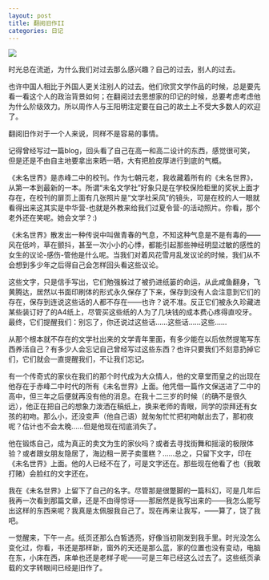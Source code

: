```yaml
---
layout: post
title: 翻阅旧作II
categories: 日记
---
```


![](https://ws1.sinaimg.cn/large/4b91f9d5gy1fvspedsi1tj20ks0d6n8n.jpg)

时光总在流逝，为什么我们对过去那么感兴趣？自己的过去，别人的过去。

也许中国人相比于外国人更关注别人的过去。他们欣赏文学作品的时候，总是要先看一看这个人的政治背景如何；在翻阅过去思想家的印记的时候，总要考虑考虑他为什么阶级效力。所以周作人与王阳明注定要在自己的故土上不受大多数人的欢迎了。

翻阅旧作对于一个人来说，同样不是容易的事情。

记得曾经写过一篇blog，回头看了自己在高一和高二设计的东西，感觉很可笑，但是还是不由自主地要拿出来晒一晒，大有把脸皮厚进行到底的气概。

《未名世界》是赤峰二中的校刊。作为七朝元老，我收藏着所有的《未名世界》，从第一本到最新的一本。所谓“未名文学社”好象只是在学校保险柜里的奖状上面才存在，在校刊的扉页上面有几张照片是“文学社采风”的镜头，可是在校的人一眼就看得出来这其实是中华营-也就是外教来给我们过夏令营-的活动照片。你看，那个老外还在笑呢。她会文学？:)

《未名世界》散发出一种传说中叫做青春的气息，不知这种气息是不是有毒的——风在低吟，草在颤抖，甚至一次小小的心悸，都能引起那些神经明显过敏的感性的女生的议论-感伤-管他是什么呢。当我们对着风花雪月乱发议论的时候，我们从不会想到多少年之后得自己会怎样回头看这些议论。

这些文字，只是信手写出，它们勉强躲过了被扔进纸篓的命运，从此咸鱼翻身，飞黄腾达，居然以书面印刷体的形式永久保存了下来，保存到没有人会注意到它们的存在，保存到连说这些话的人都不存在——也许？说不准。反正它们被永久珍藏进某些装订好了的A4纸上，尽管买这些纸的人为了几块钱的成本费心疼得直咬牙。最终，它们提醒我们：别忘了，你还说过这些话……这些话……这些……

从那个根本就不存在的文学社出来的文学青年里面，有多少能在以后依然提笔写东西养活自己？有多少人会忘记自己曾经写过这些东西？也许只要我们不刻意扔掉它们，它们就会一直提醒我们，不让我们忘记。

有一个传奇式的家伙在我们的那个时代成为大众情人，他的文章堂而皇之的出现在他存在于赤峰二中时代的所有《未名世界》上面。他凭借一篇作文保送进了二中的高中，但三年之后便就再没有他的消息。在我十二三岁的时候（的确不是很久远），他正在把自己的想象力泼洒在稿纸上，换来老师的青眼，同学的崇拜还有女孩的初吻。那么小，还没变声（他自己语）就匆匆忙忙把初吻献出去了，那初夜呢？估计也不会太晚……但是他现在彻底消失了。

他在锻炼自己，成为真正的卖文为生的家伙吗？或者去寻找街舞和摇滚的极限体验？或者跟女朋友隐居了，海边租一房子卖蛋糕？……总之，只留下文字，印在《未名世界》上面。他的人已经不在了，可是文字还在。那些现在他看了也（我敢打赌）会脸红的文字还在。

我在《未名世界》上留下了自己的名字。尽管那是很蹩脚的一篇科幻，可是几年后我再一次看到那篇文章，还是不由得惊讶——那居然是我写出来的——我怎么能写出这样的东西来呢？我真是太佩服我自己了。现在再来让我写，——算了，饶了我吧。

一觉醒来，下午一点。纸页还那么白皙透亮，好像当初刚发到我手里。时光没怎么变化过，你看，书还是那样新，窗外的天还是那么蓝，家的位置也没有变动，电脑在东，小床在西，床单也还是老样子呢——可是三年已经这么过去了。这些纸页承载的文字转眼间已经是旧作了。